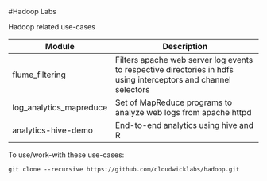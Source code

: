 #Hadoop Labs

Hadoop related use-cases

| Module | Description |
| ------ | ----------- |
| flume_filtering | Filters apache web server log events to respective directories in hdfs using interceptors and channel selectors |
| log_analytics_mapreduce | Set of MapReduce programs to analyze web logs from apache httpd |
| analytics-hive-demo | End-to-end analytics using hive and R |

To use/work-with these use-cases:

```
git clone --recursive https://github.com/cloudwicklabs/hadoop.git
```
